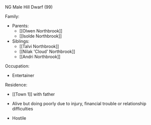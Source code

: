 NG Male Hill Dwarf (99)

Family:
- Parents:
	- [[Olwen Northbrook]]
	- [[Isolde Northbrook]]
- Siblings:
	- [[Talvi Northbrook]]
	- [[Nilak 'Cloud' Northbrook]]
	- [[Andri Northbrook]]

Occupation:
- Entertainer

Residence:
- [[Town 1]] with father





- Alive but doing poorly due to injury, financial trouble or relationship difficulties
- Hostile
